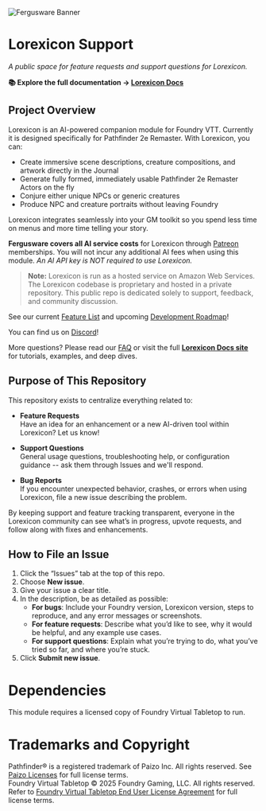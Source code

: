 ![Fergusware Banner](./images/fergusware-banner-3.png)

# Lorexicon Support

_A public space for feature requests and support questions for Lorexicon._

**📚 Explore the full documentation → [Lorexicon Docs](https://support.fergusware.com/lorexicon-support/)**

## Project Overview

Lorexicon is an AI-powered companion module for Foundry VTT. Currently it is designed specifically for Pathfinder 2e Remaster. With Lorexicon, you can:

- Create immersive scene descriptions, creature compositions, and artwork directly in the Journal
- Generate fully formed, immediately usable Pathfinder 2e Remaster Actors on the fly
- Conjure either unique NPCs or generic creatures
- Produce NPC and creature portraits without leaving Foundry

Lorexicon integrates seamlessly into your GM toolkit so you spend less time on menus and more time telling your story.

**Fergusware covers all AI service costs** for Lorexicon through [Patreon](https://www.patreon.com/c/fergusware/about) memberships. You will not incur any additional AI fees when using this module. _An AI API key is NOT required to use Lorexicon._

> **Note:** Lorexicon is run as a hosted service on Amazon Web Services. The Lorexicon codebase is proprietary and hosted in a private repository. This public repo is dedicated solely to support, feedback, and community discussion.

See our current [Feature List](./docs/Features.md) and upcoming [Development Roadmap](./docs/Roadmap.md)!

You can find us on [Discord](https://discord.gg/Xb6FHpPdpF)!

More questions? Please read our [FAQ](./docs/FAQ.md) or visit the full **[Lorexicon Docs site](https://support.fergusware.com/lorexicon-support/)** for tutorials, examples, and deep dives.

## Purpose of This Repository

This repository exists to centralize everything related to:

- **Feature Requests**  
  Have an idea for an enhancement or a new AI-driven tool within Lorexicon? Let us know!

- **Support Questions**  
  General usage questions, troubleshooting help, or configuration guidance -- ask them through Issues and we'll respond.

- **Bug Reports**  
  If you encounter unexpected behavior, crashes, or errors when using Lorexicon, file a new issue describing the problem.

By keeping support and feature tracking transparent, everyone in the Lorexicon community can see what’s in progress, upvote requests, and follow along with fixes and enhancements.

## How to File an Issue

1. Click the “Issues” tab at the top of this repo.
2. Choose **New issue**.
3. Give your issue a clear title.
4. In the description, be as detailed as possible:
   - **For bugs**: Include your Foundry version, Lorexicon version, steps to reproduce, and any error messages or screenshots.
   - **For feature requests**: Describe what you’d like to see, why it would be helpful, and any example use cases.
   - **For support questions**: Explain what you’re trying to do, what you’ve tried so far, and where you’re stuck.
5. Click **Submit new issue**.

# Dependencies

This module requires a licensed copy of Foundry Virtual Tabletop to run.

# Trademarks and Copyright

Pathfinder® is a registered trademark of Paizo Inc. All rights reserved. See [Paizo Licenses](https://paizo.com/licenses) for full license terms.  
Foundry Virtual Tabletop © 2025 Foundry Gaming, LLC. All rights reserved. Refer to [Foundry Virtual Tabletop End User License Agreement](https://foundryvtt.com/article/license/) for full license terms.
